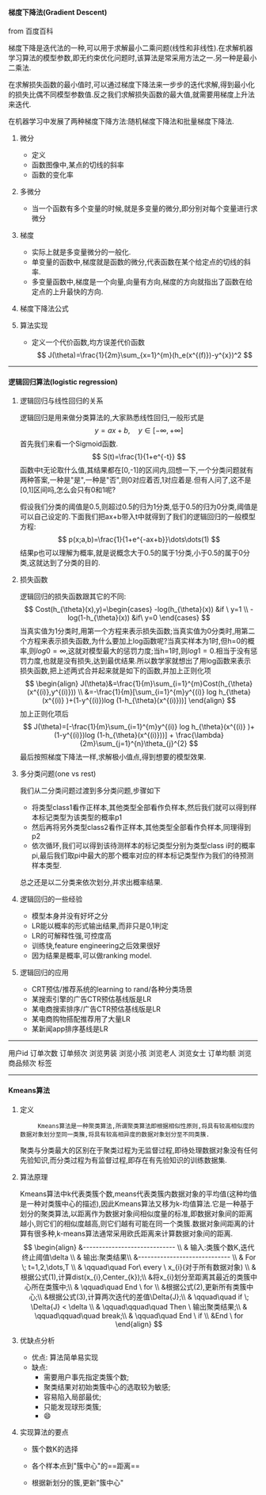 #### 梯度下降法(Gradient Descent)

from 百度百科

梯度下降是迭代法的一种,可以用于求解最小二乘问题(线性和非线性).在求解机器学习算法的模型参数,即无约束优化问题时,该算法是常采用方法之一.另一种是最小二乘法.

​	在求解损失函数的最小值时,可以通过梯度下降法来一步步的迭代求解,得到最小化的损失比偶不同模型参数值.反之我们求解损失函数的最大值,就需要用梯度上升法来迭代.

​	在机器学习中发展了两种梯度下降方法:随机梯度下降法和批量梯度下降法.

1. 微分

   - 定义
   - 函数图像中,某点的切线的斜率
   - 函数的变化率

2. 多微分

   - 当一个函数有多个变量的时候,就是多变量的微分,即分别对每个变量进行求微分 

3. 梯度

   - 实际上就是多变量微分的一般化.
   - 单变量的函数中,梯度就是函数的微分,代表函数在某个给定点的切线的斜率.
   - 多变量函数中,梯度是一个向量,向量有方向,梯度的方向就指出了函数在给定点的上升最快的方向.

4. 梯度下降法公式

5. 算法实现

   - 定义一个代价函数,均方误差代价函数
     $$
     J(\theta)=\frac{1}{2m}\sum_{x=1}^{m}(h_e(x^{(f)})-y^{x})^2
     $$

------

#### 逻辑回归算法(logistic regression)

1. 逻辑回归与线性回归的关系

   逻辑回归是用来做分类算法的,大家熟悉线性回归,一般形式是
   $$
   y=ax+b,\quad y\in[-\infty,+\infty]
   $$
   首先我们来看一个Sigmoid函数.
   $$
   S(t)=\frac{1}{1+e^{-t}}
   $$
   ​	函数中t无论取什么值,其结果都在[0,-1]的区间内,回想一下,一个分类问题就有两种答案,一种是"是",一种是"否",则0对应着否,1对应着是.但有人问了,这不是[0,1]区间吗,怎么会只有0和1呢?

   ​	假设我们分类的阈值是0.5,则超过0.5的归为1分类,低于0.5的归为0分类,阈值是可以自己设定的.下面我们把ax+b带入t中就得到了我们的逻辑回归的一般模型方程:
   $$
   p(x;a,b)=\frac{1}{1+e^{-ax+b}}\dots\dots(1)
   $$
   结果p也可以理解为概率,就是说概念大于0.5的属于1分类,小于0.5的属于0分类,这就达到了分类的目的.

2. 损失函数

   逻辑回归的损失函数跟其它的不同:
   $$
   Cost(h_{\theta}(x),y)=\begin{cases} -log(h_{\theta}(x))  &if \ y=1 \\ -log(1-h_{\theta}(x))  &if\ y=0 \end{cases}
   $$
   ​	当真实值为1分类时,用第一个方程来表示损失函数;当真实值为0分类时,用第二个方程来表示损失函数,为什么要加上log函数呢?当真实样本为1时,但h=0的概率,则$log0=\infty$,这就对模型最大的惩罚力度;当h=1时,则$log1=0$.相当于没有惩罚力度,也就是没有损失,达到最优结果.所以数学家就想出了用log函数来表示损失函数,把上述两式合并起来就是如下的函数,并加上正则化项
   $$
   \begin{align} 
   J(\theta)&=\frac{1}{m}\sum_{i=1}^{m}Cost(h_{\theta}(x^{(i)},y^{(i)})) \\ 
   &=-\frac{1}{m}[\sum_{i=1}^{m}y^{(i)} log h_{\theta}(x^{(i)} )+(1-y^{(i)})log (1-h_{\theta}(x^{(i)}))]
   \end{align}
   $$
   加上正则化项后
   $$
   J(\theta)=[-\frac{1}{m}\sum_{i=1}^{m}y^{(i)} log h_{\theta}(x^{(i)} )+(1-y^{(i)})log (1-h_{\theta}(x^{(i)}))] + \frac{\lambda}{2m}\sum_{j=1}^{n}\theta_{j}^{2}
   $$
   最后按照梯度下降法一样,求解极小值点,得到想要的模型效果.
   
3. 多分类问题(one vs rest)

   我们从二分类问题过渡到多分类问题,步骤如下

   - 将类型class1看作正样本,其他类型全部看作负样本,然后我们就可以得到样本标记类型为该类型的概率p1
   - 然后再将另外类型class2看作正样本,其他类型全部看作负样本,同理得到p2
   - 依次循环,我们可以得到该待测样本的标记类型分别为类型class i时的概率pi,最后我们取pi中最大的那个概率对应的样本标记类型作为我们的待预测样本类型.

   总之还是以二分类来依次划分,并求出概率结果.

4. 逻辑回归的一些经验

   - 模型本身并没有好坏之分
   - LR能以概率的形式输出结果,而非只是0,1判定
   - LR的可解释性强,可控度高
   - 训练快,feature engineering之后效果很好
   - 因为结果是概率,可以做ranking model.

5. 逻辑回归的应用

   - CRT预估/推荐系统的learning to rand/各种分类场景
   - 某搜索引擎的广告CTR预估基线版是LR
   - 某电商搜索排序/广告CTR预估基线版是LR
   - 某电商购物搭配推荐用了大量LR
   - 某新闻app排序基线是LR

------

用户id 订单次数 订单频次 浏览男装  浏览小孩 浏览老人 浏览女士 订单均额  浏览商品频次 标签

------

#### Kmeans算法

1. 定义

    		Kmeans算法是一种聚类算法,所谓聚类算法即根据相似性原则,将具有较高相似度的数据对象划分至同一类簇,将具有较高相异度的数据对象划分至不同类簇.

   ​		聚类与分类最大的区别在于聚类过程为无监督过程,即待处理数据对象没有任何先验知识,而分类过程为有监督过程,即存在有先验知识的训练数据集.

2. 算法原理

   ​		Kmeans算法中k代表类簇个数,means代表类簇内数据对象的平均值(这种均值是一种对类簇中心的描述),因此Kmeans算法又移为k-均值算法.它是一种基于划分的聚类算法,以距离作为数据对象间相似度量的标准,即数据对象间的距离越小,则它们的相似度越高,则它们越有可能在同一个类簇.数据对象间距离的计算有很多种,k-means算法通常采用欧氏距离来计算数据对象间的距离.
   $$
   \begin{align} 
   &----------------------------- \\
   & 输入:类簇个数K,迭代终止阈值\delta  \\ 
   & 输出:聚类结果\\
   &----------------------------- \\ 
   & For \; t=1,2,\dots,T \\
   & \qquad\quad  For\ every \ x_{i}(对于所有数据对象) \\
   &根据公式(1),计算dist(x_{i},Center_{k});\\
   &将x_{i}划分至距离其最近的类簇中心所在类簇中;\\
   & \qquad\quad End \ for \\
   &根据公式(2),更新所有类簇中心;\\
   &根据公式(3),计算两次迭代的差值\Delta{J};\\
   & \qquad\quad if \; \Delta{J} < \delta \\
   & \qquad\qquad\quad Then \ 输出聚类结果;\\
   & \qquad\qquad\quad break;\\ 
   & \qquad\quad End \ if  \\ 
   &End \ for 
   \end{align}
   $$

3. 优缺点分析

   - 优点: 算法简单易实现
   - 缺点:
     - 需要用户事先指定类簇个数;
     - 聚类结果对初始类簇中心的选取较为敏感;
     - 容易陷入局部最优;
     - 只能发现球形类簇;
     - :smile:

4. 实现算法的要点

   - 簇个数K的选择

   - 各个样本点到"簇中心"的==距离==

   - 根据新划分的簇,更新"簇中心"






